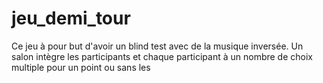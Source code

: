 # jeu_demi_tour

Ce jeu à pour but d'avoir un blind test avec de la musique inversée.
Un salon intègre les participants et chaque participant à un nombre de choix multiple pour un point ou sans les 
